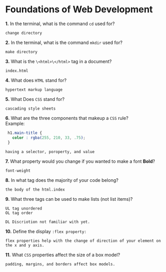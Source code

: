 # Foundations of Web Development

**1.** In the terminal, what is the command `cd` used for?
<!-- enter you answer in the space below -->
```
change directory
```

**2.** In the terminal, what is the command `mkdir` used for?
<!-- enter you answer in the space below -->
```
make directory
```

**3.** What is the `\<html>\</html>` tag in a document?
<!-- enter you answer in the space below -->
```
index.html
```

**4.** What does `HTML` stand for?
<!-- enter you answer in the space below -->
```
hypertext markup language
```

**5.** What Does `CSS` stand for?
<!-- enter you answer in the space below -->
```
cascading style sheets
```

**6.** What are the three components that makeup a `CSS` rule? <br> Example:
```css
 h1.main-title {
   color : rgba(255, 210, 33, .75);
 }
```
<!-- enter you answer in the space below -->
```
having a selector, poroperty, and value
```

**7.** What property would you change if you wanted to make a font **Bold**?
<!-- enter you answer in the space below -->
```
font-weight
```

**8.** In what tag does the majority of your code belong?
<!-- enter you answer in the space below -->
```
the body of the html.index
```

**9.** What three tags can be used to make lists (not list items)?
<!-- enter you answer in the space below -->
```
UL tag unordered
OL tag order

DL Discriotion not familiar with yet.
```

**10.** Define the display `:flex property:`
<!-- enter you answer in the space below -->
```
flex properties help with the change of direction of your element on the x and y axis.
```

**11.** What `CSS` properties affect the size of a box model?
<!-- enter you answer in the space below -->
```
padding, margins, and borders affect box models.
```